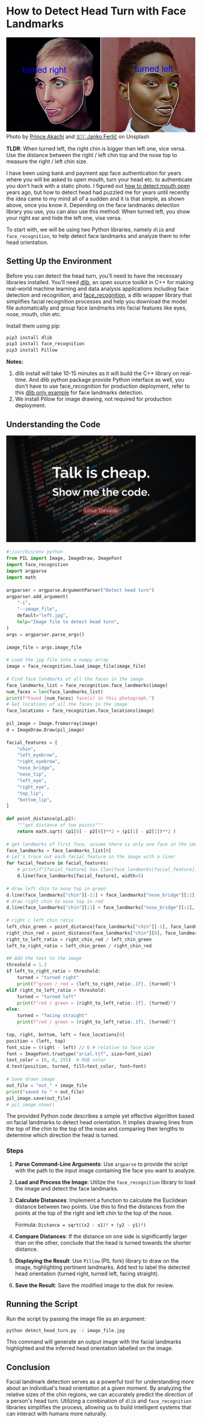 # How to Detect Head Turn with Face Landmarks
![Featured picture](images/post_featured_picture.png)
Photo by [Prince Akachi](https://unsplash.com/@princearkman?utm_source=medium&utm_medium=referral) and [🇸🇮 Janko Ferlič](https://unsplash.com/@itfeelslikefilm?utm_source=medium&utm_medium=referral) on Unsplash

**TLDR**: When turned left, the right chin is bigger than left one, vice versa. Use the distance between the right / left chin top and the nose top to measure the right / left chin size.

I have been using bank and payment app face authentication for years where you will be asked to open mouth, turn your head etc. to authenticate you don't hack with a static photo.
I figured out [how to detect mouth open](https://medium.com/towards-data-science/how-to-detect-mouth-open-for-face-login-84ca834dff3b) years ago, but how to detect head had puzzled me for years until recently the idea came to my mind all of a sudden and it is that simple, as shown above, once you know it. Depending on the face landmanks detection library you use, you can also use this method: When turned left, you show your right ear and hide the left one, vise versa.

To start with, we will be using two Python libraries, namely `dlib` and `face_recognition`, to help detect face landmarks and analyze them to infer head orientation.

## Setting Up the Environment

Before you can detect the head turn, you'll need to have the necessary libraries installed. You'll need [dlib](https://github.com/davisking/dlib), an open source toolkit in C++ for making real-world machine learning and data analysis applications including face detection and recognition, and [face_recognition](https://github.com/ageitgey/face_recognition), a dlib wrapper library that simplifies facial recognition processes and help you download the model file automatically and group face landmarks into facial features like eyes, nose, mouth, chin etc.

Install them using pip:

```sh
pip3 install dlib
pip3 install face_recognition
pip3 install Pillow
```

**Notes:**
1. dlib install will take 10-15 minutes as it will build the C++ library on real-time. And dlib python package provide Python interface as well, you don't have to use face_recognition for production deployment, refer to this [dlib only example](http://dlib.net/face_landmark_detection.py.html) for face landmarks detection.
2. We install Pillow for image drawing, not required for production deployment.

## Understanding the Code

![Talk is cheap](images/Quotefancy-talk-is-cheap.jpg)

```python
#!/usr/bin/env python
from PIL import Image, ImageDraw, ImageFont
import face_recognition
import argparse
import math

argparser = argparse.ArgumentParser("Detect head turn")
argparser.add_argument(
    "-i",
    "--image_file",
    default="left.jpg",
    help="Image file to detect head turn",
)
args = argparser.parse_args()

image_file = args.image_file

# Load the jpg file into a numpy array
image = face_recognition.load_image_file(image_file)

# Find face landmarks of all the faces in the image
face_landmarks_list = face_recognition.face_landmarks(image)
num_faces = len(face_landmarks_list)
print(f"Found {num_faces} face(s) in this photograph.")
# Get locations of all the faces in the image
face_locations = face_recognition.face_locations(image)

pil_image = Image.fromarray(image)
d = ImageDraw.Draw(pil_image)

facial_features = [
    "chin",
    "left_eyebrow",
    "right_eyebrow",
    "nose_bridge",
    "nose_tip",
    "left_eye",
    "right_eye",
    "top_lip",
    "bottom_lip",
]

def point_distance(p1,p2):
    """get distance of two points"""
    return math.sqrt( (p1[0] - p2[0])**2 + (p1[1] - p2[1])**2 )

# get landmarks of first face, assume there is only one face in the image
face_landmarks = face_landmarks_list[0]
# Let's trace out each facial feature in the image with a line!
for facial_feature in facial_features:
    # print(f"{facial_feature} has {len(face_landmarks[facial_feature])} points: {face_landmarks[facial_feature]}")
    d.line(face_landmarks[facial_feature], width=5)

# draw left chin to nose top in green
d.line(face_landmarks["chin"][-1:] + face_landmarks["nose_bridge"][:1], width=5, fill=(0, 255, 0))
# draw right chin to nose top in red
d.line(face_landmarks["chin"][:1] + face_landmarks["nose_bridge"][:1], width=5, fill=(255, 0, 0))

# right / left chin ratio
left_chin_green = point_distance(face_landmarks["chin"][-1], face_landmarks["nose_bridge"][0])
right_chin_red = point_distance(face_landmarks["chin"][0], face_landmarks["nose_bridge"][0])
right_to_left_ratio = right_chin_red / left_chin_green
left_to_right_ratio = left_chin_green / right_chin_red

## Add the text to the image
threshold = 1.3
if left_to_right_ratio > threshold:
    turned = "turned right"
    print(f"green / red = {left_to_right_ratio:.1f}, {turned}")
elif right_to_left_ratio > threshold:
    turned = "turned left"
    print(f"red / green = {right_to_left_ratio:.1f}, {turned}")
else:
    turned = "facing straight"
    print(f"red / green = {right_to_left_ratio:.1f}, {turned}")

top, right, bottom, left = face_locations[0]
position = (left, top)
font_size = (right - left) // 6 # relative to face size
font = ImageFont.truetype("arial.ttf", size=font_size)
text_color = (0, 0, 255)  # RGB color
d.text(position, turned, fill=text_color, font=font)

# Save drawn image
out_file = "out_" + image_file
print("saved to " + out_file)
pil_image.save(out_file)
# pil_image.show()
```

The provided Python code describes a simple yet effective algorithm based on facial landmarks to detect head orientation. It implies drawing lines from the top of the chin to the top of the nose and comparing their lengths to determine which direction the head is turned.

### Steps

1. **Parse Command-Line Arguments**: Use `argparse` to provide the script with the path to the input image containing the face you want to analyze.

2. **Load and Process the Image**: Utilize the `face_recognition` library to load the image and detect the face landmarks.

3. **Calculate Distances**: Implement a function to calculate the Euclidean distance between two points. Use this to find the distances from the points at the top of the right and left chin to the top of the nose.

    Formula: `Distance = sqrt((x2 - x1)² + (y2 - y1)²)`


4. **Compare Distances**: If the distance on one side is significantly larger than on the other, conclude that the head is turned towards the shorter distance.

5. **Displaying the Result**: Use `Pillow` (PIL fork) library to draw on the image, highlighting pertinent landmarks. Add text to label the detected head orientation (turned right, turned left, facing straight).

6. **Save the Result**: Save the modified image to the disk for review.



## Running the Script

Run the script by passing the image file as an argument:

```sh
python detect_head_turn.py -i image_file.jpg
```

This command will generate an output image with the facial landmarks highlighted and the inferred head orientation labelled on the image.

## Conclusion

Facial landmark detection serves as a powerful tool for understanding more about an individual's head orientation at a given moment. By analyzing the relative sizes of the chin regions, we can accurately predict the direction of a person's head turn. Utilizing a combination of `dlib` and `face_recognition` libraries simplifies the process, allowing us to build intelligent systems that can interact with humans more naturally.